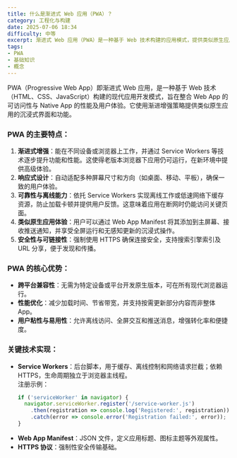 ```yaml
---
title: 什么是渐进式 Web 应用（PWA）？
category: 工程化与构建
date: 2025-07-06 18:34
difficulty: 中等
excerpt: 渐进式 Web 应用（PWA）是一种基于 Web 技术构建的应用模式，提供类似原生应用的体验。它通过 Service Workers 和响应式设计实现离线功能和高性能。
tags:
- PWA
- 基础知识
- 概念
---
```

PWA（Progressive Web App）即渐进式 Web 应用，是一种基于 Web 技术（HTML、CSS、JavaScript）构建的现代应用开发模式，旨在整合 Web App 的可访问性与 Native App 的性能及用户体验。它使用渐进增强策略提供类似原生应用的沉浸式界面和功能。

### PWA 的主要特点：
1. **渐进式增强**：能在不同设备或浏览器上工作，并通过 Service Workers 等技术逐步提升功能和性能。这使得老版本浏览器下应用仍可运行，在新环境中提供高级体验。
2. **响应式设计**：自动适配多种屏幕尺寸和方向（如桌面、移动、平板），确保一致的用户体验。
3. **可靠性与离线能力**：依托 Service Workers 实现离线工作或低速网络下缓存资源，防止加载卡顿并提供用户反馈。这意味着应用在断网时仍能访问关键页面。
4. **类似原生应用体验**：用户可以通过 Web App Manifest 将其添加到主屏幕、接收推送通知，并享受全屏运行和无感知更新的沉浸式操作。
5. **安全性与可链接性**：强制使用 HTTPS 确保连接安全，支持搜索引擎索引及 URL 分享，便于发现和传播。

### PWA 的核心优势：
- **跨平台兼容性**：无需为特定设备或平台开发原生版本，可在所有现代浏览器运行。
- **性能优化**：减少加载时间、节省带宽，并支持按需更新部分内容而非整体 App。
- **用户粘性与易用性**：允许离线访问、全屏交互和推送消息，增强转化率和便捷度。

### 关键技术实现：
- **Service Workers**：后台脚本，用于缓存、离线控制和网络请求拦截；依赖 HTTPS，生命周期独立于浏览器主线程。  
  注册示例：  
  ```javascript
  if ('serviceWorker' in navigator) {
    navigator.serviceWorker.register('/service-worker.js')
      .then(registration => console.log('Registered:', registration))
      .catch(error => console.error('Registration failed:', error));
  }
  ```
- **Web App Manifest**：JSON 文件，定义应用标题、图标主题等外观属性。
- **HTTPS 协议**：强制性安全传输基础。
